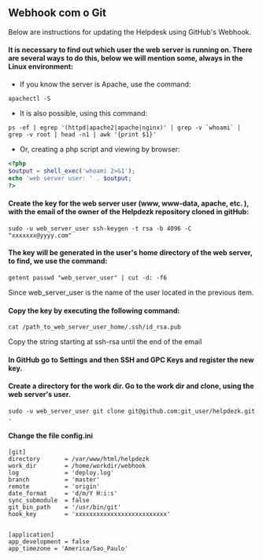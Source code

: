 
## Webhook com o Git

Below are instructions for updating the Helpdesk using GitHub's Webhook.


#### It is necessary to find out which user the web server is running on. There are several ways to do this, below we will mention some, always in the Linux environment:

- If you know the server is Apache,  use the command:

```
apachectl -S
```

- It is also possible, using this command:

```ShellSession
ps -ef | egrep '(httpd|apache2|apache|nginx)' | grep -v `whoami` | grep -v root | head -n1 | awk '{print $1}'
```

- Or, creating a php script and viewing by browser:

```PHP
<?php
$output = shell_exec('whoami 2>&1');
echo 'web server user: ' . $output;
?>
```

#### Create the key for the web server user (www, www-data, apache, etc. ), with the email of the owner of the Helpdezk repository cloned in gitHub:

```ShellSession
sudo -u web_server_user ssh-keygen -t rsa -b 4096 -C "xxxxxxx@yyyy.com"
```


#### The key will be generated in the user's home directory of the web server, to find, we use the command:

```ShellSession
getent passwd "web_server_user" | cut -d: -f6
```

Since web_server_user is the name of the user located in the previous item.

#### Copy the key by executing the following command:

```
cat /path_to_web_server_user_home/.ssh/id_rsa.pub
```

Copy the string starting at ssh-rsa until the end of the email

#### In GitHub go to Settings and then SSH and GPC Keys and register the new key.

#### Create a directory for the work dir. Go to the work dir and clone, using the web server's user.

```ShellSession
sudo -u web_server_user git clone git@github.com:git_user/helpdezk.git .
```

#### Change the file config.ini

```
[git]
directory       = /var/www/html/helpdezk
work_dir        = /home/workdir/webhook
log             = 'deploy.log'
branch          = 'master'
remote          = 'origin'
date_format     = 'd/m/Y H:i:s'
sync_submodule  = false
git_bin_path    = '/usr/bin/git'
hook_key        = 'xxxxxxxxxxxxxxxxxxxxxxxxxx'


[application]
app_development = false
app_timezone = 'America/Sao_Paulo'
```

